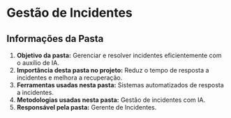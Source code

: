# Gestão de Incidentes
## Informações da Pasta
1. **Objetivo da pasta:** Gerenciar e resolver incidentes eficientemente com o auxílio de IA.
2. **Importância desta pasta no projeto:** Reduz o tempo de resposta a incidentes e melhora a recuperação.
3. **Ferramentas usadas nesta pasta:** Sistemas automatizados de resposta a incidentes.
4. **Metodologias usadas nesta pasta:** Gestão de incidentes com IA.
5. **Responsável pela pasta:** Gerente de Incidentes.
